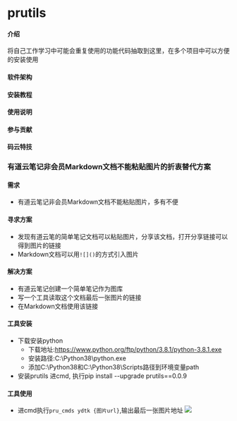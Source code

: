 # prutils

#### 介绍
将自己工作学习中可能会重复使用的功能代码抽取到这里，在多个项目中可以方便的安装使用

#### 软件架构
#### 安装教程
#### 使用说明

#### 参与贡献
#### 码云特技


###  有道云笔记非会员Markdown文档不能粘贴图片的折衷替代方案
#### 需求
* 有道云笔记非会员Markdown文档不能粘贴图片，多有不便

#### 寻求方案
* 发现有道云笔的简单笔记文档可以粘贴图片，分享该文档，打开分享链接可以得到图片的链接
* Markdown文档可以用`![]()`的方式引入图片

#### 解决方案
* 有道云笔记创建一个简单笔记作为图库
* 写一个工具读取这个文档最后一张图片的链接
* 在Markdown文档使用该链接

#### 工具安装
* 下载安装python
    * 下载地址:https://www.python.org/ftp/python/3.8.1/python-3.8.1.exe
    * 安装路径:C:\Python38\python.exe
    * 添加C:\Python38和C:\Python38\Scripts路径到环境变量path
* 安装prutils
    进cmd, 执行pip install --upgrade prutils==0.0.9

#### 工具使用
* 进cmd执行`pru_cmds ydtk {图片url}`,输出最后一张图片地址
![](http://note.youdao.com/yws/public/resource/4f855482811f21fa7e1581222cfda6e7/xmlnote/380345736A804E90B12DE16BA3932D8D/21532)
